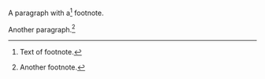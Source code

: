 A paragraph with a[^1] footnote.

[^1]: Text of footnote.

Another paragraph.[^2]

[^2]: Another footnote.
